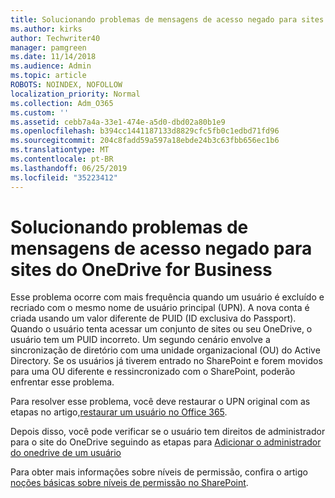 ```yaml
---
title: Solucionando problemas de mensagens de acesso negado para sites do OneDrive for Business
ms.author: kirks
author: Techwriter40
manager: pamgreen
ms.date: 11/14/2018
ms.audience: Admin
ms.topic: article
ROBOTS: NOINDEX, NOFOLLOW
localization_priority: Normal
ms.collection: Adm_O365
ms.custom: ''
ms.assetid: cebb7a4a-33e1-474e-a5d0-dbd02a80b1e9
ms.openlocfilehash: b394cc1441187133d8829cfc5fb0c1edbd71fd96
ms.sourcegitcommit: 204c8fadd59a597a18ebde24b3c63fbb656ec1b6
ms.translationtype: MT
ms.contentlocale: pt-BR
ms.lasthandoff: 06/25/2019
ms.locfileid: "35223412"
---
```

# <a name="troubleshooting-access-denied-messages-to-onedrive-for-business-sites"></a>Solucionando problemas de mensagens de acesso negado para sites do OneDrive for Business

Esse problema ocorre com mais frequência quando um usuário é excluído e recriado com o mesmo nome de usuário principal (UPN). A nova conta é criada usando um valor diferente de PUID (ID exclusiva do Passport). Quando o usuário tenta acessar um conjunto de sites ou seu OneDrive, o usuário tem um PUID incorreto. Um segundo cenário envolve a sincronização de diretório com uma unidade organizacional (OU) do Active Directory. Se os usuários já tiverem entrado no SharePoint e forem movidos para uma OU diferente e ressincronizado com o SharePoint, poderão enfrentar esse problema.

Para resolver esse problema, você deve restaurar o UPN original com as etapas no artigo,[restaurar um usuário no Office 365](https://docs.microsoft.com/office365/admin/add-users/restore-user?view=o365-worldwide).

Depois disso, você pode verificar se o usuário tem direitos de administrador para o site do OneDrive seguindo as etapas para [Adicionar o administrador do onedrive de um usuário](https://docs.microsoft.com/sharepoint/manage-user-profiles?redirectSourcePath=%252fen-us%252farticle%252fmanage-user-profiles-in-the-sharepoint-admin-center-494bec9c-6654-41f0-920f-f7f937ea9723#add-and-remove-admins-for-a-users-onedrive)

Para obter mais informações sobre níveis de permissão, confira o artigo [noções básicas sobre níveis de permissão no SharePoint](https://docs.microsoft.com/sharepoint/understanding-permission-levels).
